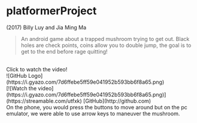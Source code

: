 # platformerProject

(2017) Billy Luy and Jia Ming Ma

> An android game about a trapped mushroom trying to get out. 
> Black holes are check points, coins allow you to double jump, the goal is to get to the end before rage quitting!
</br>
Click to watch the video!
</br>
![GitHub Logo](https://i.gyazo.com/7d6ffebe5ff59e041952b593bb6f8a65.png)
</br>
[![Watch the video](https://i.gyazo.com/7d6ffebe5ff59e041952b593bb6f8a65.png)](https://streamable.com/utfxk)
[GitHub](http://github.com)
</br>
On the phone, you would press the buttons to move around but on the pc emulator, we were able to use arrow keys to maneuver the mushroom.
